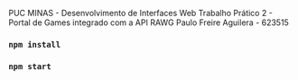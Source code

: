 PUC MINAS - Desenvolvimento de Interfaces Web
Trabalho Prático 2 - Portal de Games integrado com a API RAWG
Paulo Freire Aguilera - 623515


### `npm install`

### `npm start`
